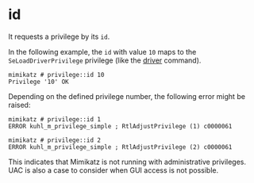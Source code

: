 # id

It requests a privilege by its `id`.&#x20;

In the following example, the `id` with value `10` maps to the `SeLoadDriverPrivilege` privilege (like the [driver](driver.md) command).

```
mimikatz # privilege::id 10
Privilege '10' OK
```

Depending on the defined privilege number, the following error might be raised:

```
mimikatz # privilege::id 1
ERROR kuhl_m_privilege_simple ; RtlAdjustPrivilege (1) c0000061

mimikatz # privilege::id 2
ERROR kuhl_m_privilege_simple ; RtlAdjustPrivilege (2) c0000061
```

This indicates that Mimikatz is not running with administrative privileges. UAC is also a case to consider when GUI access is not possible.&#x20;
